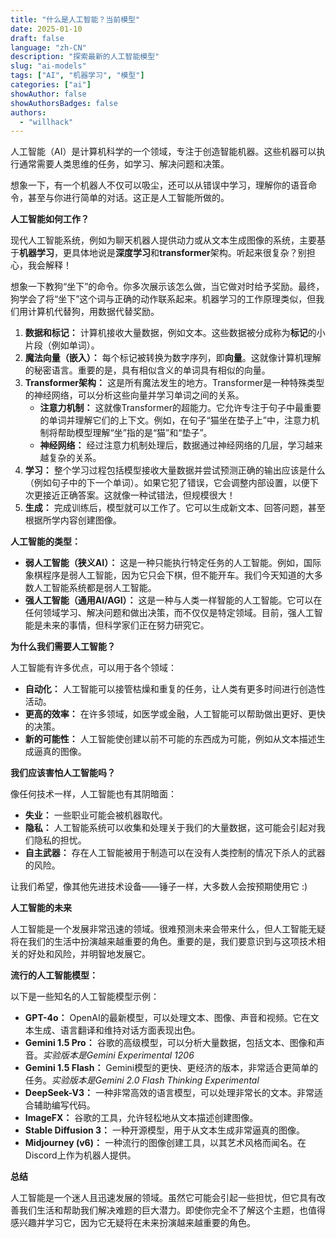 ```yaml
---
title: "什么是人工智能？当前模型"
date: 2025-01-10
draft: false
language: "zh-CN"
description: "探索最新的人工智能模型"
slug: "ai-models"
tags: ["AI", "机器学习", "模型"]
categories: ["ai"]
showAuthor: false
showAuthorsBadges: false
authors:
  - "willhack"
---
```


人工智能（AI）是计算机科学的一个领域，专注于创造智能机器。这些机器可以执行通常需要人类思维的任务，如学习、解决问题和决策。

想象一下，有一个机器人不仅可以吸尘，还可以从错误中学习，理解你的语音命令，甚至与你进行简单的对话。这正是人工智能所做的。

**人工智能如何工作？**

现代人工智能系统，例如为聊天机器人提供动力或从文本生成图像的系统，主要基于**机器学习**，更具体地说是**深度学习**和**transformer**架构。听起来很复杂？别担心，我会解释！

想象一下教狗“坐下”的命令。你多次展示该怎么做，当它做对时给予奖励。最终，狗学会了将“坐下”这个词与正确的动作联系起来。机器学习的工作原理类似，但我们用计算机代替狗，用数据代替奖励。

1. **数据和标记：** 计算机接收大量数据，例如文本。这些数据被分成称为**标记**的小片段（例如单词）。
2. **魔法向量（嵌入）：** 每个标记被转换为数字序列，即**向量**。这就像计算机理解的秘密语言。重要的是，具有相似含义的单词具有相似的向量。
3. **Transformer架构：** 这是所有魔法发生的地方。Transformer是一种特殊类型的神经网络，可以分析这些向量并学习单词之间的关系。
    *   **注意力机制：** 这就像Transformer的超能力。它允许专注于句子中最重要的单词并理解它们的上下文。例如，在句子“猫坐在垫子上”中，注意力机制将帮助模型理解“坐”指的是“猫”和“垫子”。
    *   **神经网络：** 经过注意力机制处理后，数据通过神经网络的几层，学习越来越复杂的关系。
4. **学习：** 整个学习过程包括模型接收大量数据并尝试预测正确的输出应该是什么（例如句子中的下一个单词）。如果它犯了错误，它会调整内部设置，以便下次更接近正确答案。这就像一种试错法，但规模很大！
5. **生成：** 完成训练后，模型就可以工作了。它可以生成新文本、回答问题，甚至根据所学内容创建图像。

**人工智能的类型：**

*   **弱人工智能（狭义AI）：** 这是一种只能执行特定任务的人工智能。例如，国际象棋程序是弱人工智能，因为它只会下棋，但不能开车。我们今天知道的大多数人工智能系统都是弱人工智能。
*   **强人工智能（通用AI/AGI）：** 这是一种与人类一样智能的人工智能。它可以在任何领域学习、解决问题和做出决策，而不仅仅是特定领域。目前，强人工智能是未来的事情，但科学家们正在努力研究它。

**为什么我们需要人工智能？**

人工智能有许多优点，可以用于各个领域：

*   **自动化：** 人工智能可以接管枯燥和重复的任务，让人类有更多时间进行创造性活动。
*   **更高的效率：** 在许多领域，如医学或金融，人工智能可以帮助做出更好、更快的决策。
*   **新的可能性：** 人工智能使创建以前不可能的东西成为可能，例如从文本描述生成逼真的图像。

**我们应该害怕人工智能吗？**

像任何技术一样，人工智能也有其阴暗面：

*   **失业：** 一些职业可能会被机器取代。
*   **隐私：** 人工智能系统可以收集和处理关于我们的大量数据，这可能会引起对我们隐私的担忧。
*   **自主武器：** 存在人工智能被用于制造可以在没有人类控制的情况下杀人的武器的风险。

让我们希望，像其他先进技术设备——锤子一样，大多数人会按预期使用它 :)

**人工智能的未来**

人工智能是一个发展非常迅速的领域。很难预测未来会带来什么，但人工智能无疑将在我们的生活中扮演越来越重要的角色。重要的是，我们要意识到与这项技术相关的好处和风险，并明智地发展它。

**流行的人工智能模型：**

以下是一些知名的人工智能模型示例：

*   **GPT-4o：** OpenAI的最新模型，可以处理文本、图像、声音和视频。它在文本生成、语言翻译和维持对话方面表现出色。
*   **Gemini 1.5 Pro：** 谷歌的高级模型，可以分析大量数据，包括文本、图像和声音。*实验版本是Gemini Experimental 1206*
*   **Gemini 1.5 Flash：** Gemini模型的更快、更经济的版本，非常适合更简单的任务。*实验版本是Gemini 2.0 Flash Thinking Experimental*
*   **DeepSeek-V3：** 一种非常高效的语言模型，可以处理非常长的文本。非常适合辅助编写代码。
*   **ImageFX：** 谷歌的工具，允许轻松地从文本描述创建图像。
*   **Stable Diffusion 3：** 一种开源模型，用于从文本生成非常逼真的图像。
*   **Midjourney (v6)：** 一种流行的图像创建工具，以其艺术风格而闻名。在Discord上作为机器人提供。

**总结**

人工智能是一个迷人且迅速发展的领域。虽然它可能会引起一些担忧，但它具有改善我们生活和帮助我们解决难题的巨大潜力。即使你完全不了解这个主题，也值得感兴趣并学习它，因为它无疑将在未来扮演越来越重要的角色。
